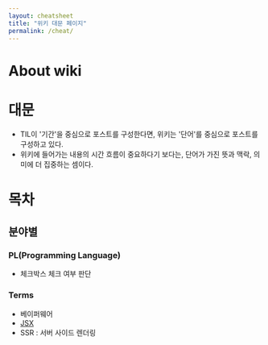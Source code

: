 ```yaml
---
layout: cheatsheet
title: "위키 대문 페이지"
permalink: /cheat/
---
```



# About wiki


# 대문

- TIL이 '기간'을 중심으로 포스트를 구성한다면, 위키는 '단어'를 중심으로 포스트를 구성하고 있다.
- 위키에 들어가는 내용의 시간 흐름이 중요하다기 보다는, 단어가 가진 뜻과 맥락, 의미에 더 집중하는 셈이다.



# 목차

## 분야별

### PL(Programming Language)

- 체크박스 체크 여부 판단



### Terms

- 베이퍼웨어
- [JSX](https://ko.reactjs.org/docs/introducing-jsx.html)
- SSR : 서버 사이드 렌더링
